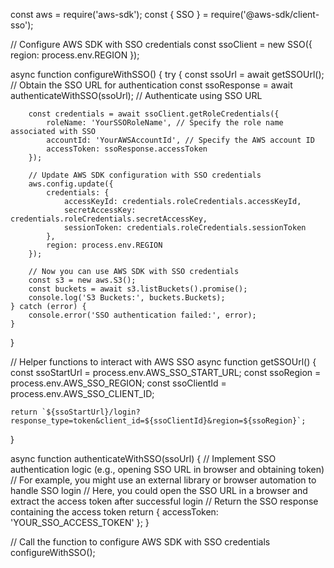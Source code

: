 const aws = require('aws-sdk');
const { SSO } = require('@aws-sdk/client-sso');

// Configure AWS SDK with SSO credentials
const ssoClient = new SSO({ region: process.env.REGION });

async function configureWithSSO() {
    try {
        const ssoUrl = await getSSOUrl(); // Obtain the SSO URL for authentication
        const ssoResponse = await authenticateWithSSO(ssoUrl); // Authenticate using SSO URL

        const credentials = await ssoClient.getRoleCredentials({
            roleName: 'YourSSORoleName', // Specify the role name associated with SSO
            accountId: 'YourAWSAccountId', // Specify the AWS account ID
            accessToken: ssoResponse.accessToken
        });

        // Update AWS SDK configuration with SSO credentials
        aws.config.update({
            credentials: {
                accessKeyId: credentials.roleCredentials.accessKeyId,
                secretAccessKey: credentials.roleCredentials.secretAccessKey,
                sessionToken: credentials.roleCredentials.sessionToken
            },
            region: process.env.REGION
        });

        // Now you can use AWS SDK with SSO credentials
        const s3 = new aws.S3();
        const buckets = await s3.listBuckets().promise();
        console.log('S3 Buckets:', buckets.Buckets);
    } catch (error) {
        console.error('SSO authentication failed:', error);
    }
}

// Helper functions to interact with AWS SSO
async function getSSOUrl() {
    const ssoStartUrl = process.env.AWS_SSO_START_URL;
    const ssoRegion = process.env.AWS_SSO_REGION;
    const ssoClientId = process.env.AWS_SSO_CLIENT_ID;

    return `${ssoStartUrl}/login?response_type=token&client_id=${ssoClientId}&region=${ssoRegion}`;
}

async function authenticateWithSSO(ssoUrl) {
    // Implement SSO authentication logic (e.g., opening SSO URL in browser and obtaining token)
    // For example, you might use an external library or browser automation to handle SSO login
    // Here, you could open the SSO URL in a browser and extract the access token after successful login
    // Return the SSO response containing the access token
    return { accessToken: 'YOUR_SSO_ACCESS_TOKEN' };
}

// Call the function to configure AWS SDK with SSO credentials
configureWithSSO();
